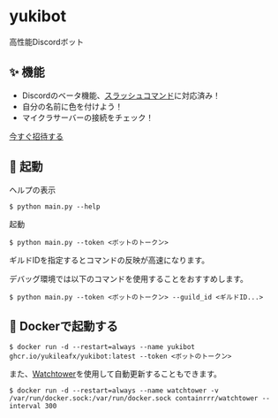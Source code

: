 # yukibot

高性能Discordボット

## ✨ 機能

- Discordのベータ機能、[スラッシュコマンド](https://discord.com/developers/docs/interactions/slash-commands)に対応済み！
- 自分の名前に色を付けよう！
- マイクラサーバーの接続をチェック！

[今すぐ招待する](https://discord.com/api/oauth2/authorize?client_id=733861628738666526&permissions=268435456&scope=bot%20applications.commands)

## 🚀 起動

ヘルプの表示

```console
$ python main.py --help
```

起動

```console
$ python main.py --token <ボットのトークン>
```

ギルドIDを指定するとコマンドの反映が高速になります。

デバッグ環境では以下のコマンドを使用することをおすすめします。

```console
$ python main.py --token <ボットのトークン> --guild_id <ギルドID...>
```

## 🐳 Dockerで起動する

```console
$ docker run -d --restart=always --name yukibot ghcr.io/yukileafx/yukibot:latest --token <ボットのトークン>
```

また、[Watchtower](https://github.com/containrrr/watchtower)を使用して自動更新することもできます。

```console
$ docker run -d --restart=always --name watchtower -v /var/run/docker.sock:/var/run/docker.sock containrrr/watchtower --interval 300
```
